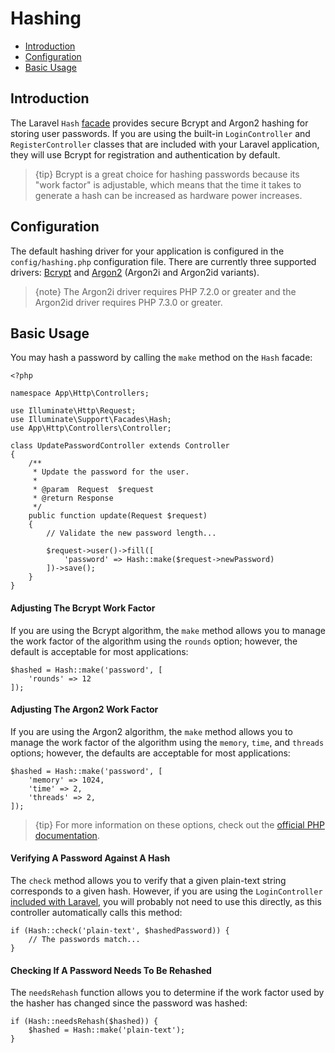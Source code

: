 # Hashing

- [Introduction](#introduction)
- [Configuration](#configuration)
- [Basic Usage](#basic-usage)

<a name="introduction"></a>

## Introduction

The Laravel `Hash` [facade](facades.md) provides secure Bcrypt and Argon2
hashing for storing user passwords. If you are using the
built-in `LoginController` and `RegisterController` classes that are included
with your Laravel application, they will use Bcrypt for registration and
authentication by default.

> {tip} Bcrypt is a great choice for hashing passwords because its "work factor"
> is adjustable, which means that the time it takes to generate a hash can be
> increased as hardware power increases.

<a name="configuration"></a>

## Configuration

The default hashing driver for your application is configured in
the `config/hashing.php` configuration file. There are currently three supported
drivers: [Bcrypt](https://en.wikipedia.org/wiki/Bcrypt)
and [Argon2](https://en.wikipedia.org/wiki/Argon2) (Argon2i and Argon2id
variants).

> {note} The Argon2i driver requires PHP 7.2.0 or greater and the Argon2id
> driver requires PHP 7.3.0 or greater.

<a name="basic-usage"></a>

## Basic Usage

You may hash a password by calling the `make` method on the `Hash` facade:

    <?php

    namespace App\Http\Controllers;

    use Illuminate\Http\Request;
    use Illuminate\Support\Facades\Hash;
    use App\Http\Controllers\Controller;

    class UpdatePasswordController extends Controller
    {
        /**
         * Update the password for the user.
         *
         * @param  Request  $request
         * @return Response
         */
        public function update(Request $request)
        {
            // Validate the new password length...

            $request->user()->fill([
                'password' => Hash::make($request->newPassword)
            ])->save();
        }
    }

#### Adjusting The Bcrypt Work Factor

If you are using the Bcrypt algorithm, the `make` method allows you to manage
the work factor of the algorithm using the `rounds` option; however, the default
is acceptable for most applications:

    $hashed = Hash::make('password', [
        'rounds' => 12
    ]);

#### Adjusting The Argon2 Work Factor

If you are using the Argon2 algorithm, the `make` method allows you to manage
the work factor of the algorithm using the `memory`, `time`, and `threads`
options; however, the defaults are acceptable for most applications:

    $hashed = Hash::make('password', [
        'memory' => 1024,
        'time' => 2,
        'threads' => 2,
    ]);

> {tip} For more information on these options, check out
> the [official PHP documentation](https://secure.php.net/manual/en/function.password-hash.php).

#### Verifying A Password Against A Hash

The `check` method allows you to verify that a given plain-text string
corresponds to a given hash. However, if you are using
the `LoginController` [included with Laravel](authentication.md), you will
probably not need to use this directly, as this controller automatically calls
this method:

    if (Hash::check('plain-text', $hashedPassword)) {
        // The passwords match...
    }

#### Checking If A Password Needs To Be Rehashed

The `needsRehash` function allows you to determine if the work factor used by
the hasher has changed since the password was hashed:

    if (Hash::needsRehash($hashed)) {
        $hashed = Hash::make('plain-text');
    }
